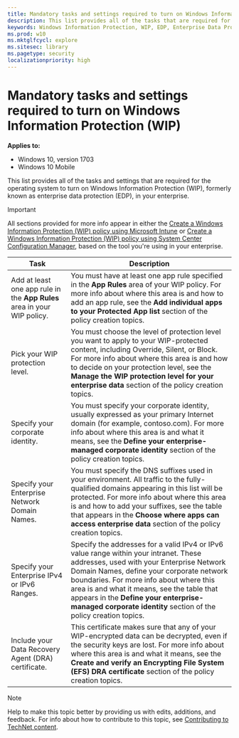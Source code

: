 ```yaml
---
title: Mandatory tasks and settings required to turn on Windows Information Protection (WIP) (Windows 10)
description: This list provides all of the tasks that are required for the operating system to turn on Windows Information Protection (WIP), formerly known as enterprise data protection (EDP) in your enterprise.
keywords: Windows Information Protection, WIP, EDP, Enterprise Data Protection, protected apps, protected app list, App Rules, Allowed apps list
ms.prod: w10
ms.mktglfcycl: explore
ms.sitesec: library
ms.pagetype: security
localizationpriority: high
---
```


# Mandatory tasks and settings required to turn on Windows Information Protection (WIP)
**Applies to:**

-   Windows 10, version 1703
-   Windows 10 Mobile

This list provides all of the tasks and settings that are required for the operating system to turn on Windows Information Protection (WIP), formerly known as enterprise data protection (EDP), in your enterprise.

>[!IMPORTANT]
>All sections provided for more info appear in either the [Create a Windows Information Protection (WIP) policy using Microsoft Intune](create-wip-policy-using-intune.md) or [Create a Windows Information Protection (WIP) policy using System Center Configuration Manager](create-wip-policy-using-sccm.md), based on the tool you're using in your enterprise.


|Task                                |Description               |
|------------------------------------|--------------------------|
|Add at least one app rule in the **App Rules** area in your WIP policy. |You must have at least one app rule specified in the **App Rules** area of your WIP policy. For more info about where this area is and how to add an app rule, see the **Add individual apps to your Protected App list** section of the policy creation topics.|
|Pick your WIP protection level. |You must choose the level of protection level you want to apply to your WIP-protected content, including Override, Silent, or Block. For more info about where this area is and how to decide on your protection level, see the **Manage the WIP protection level for your enterprise data** section of the policy creation topics.|
|Specify your corporate identity. |You must specify your corporate identity, usually expressed as your primary Internet domain (for example, contoso.com). For more info about where this area is and what it means, see the **Define your enterprise-managed corporate identity** section of the policy creation topics. |
|Specify your Enterprise Network Domain Names. |You must specify the DNS suffixes used in your environment. All traffic to the fully-qualified domains appearing in this list will be protected. For more info about where this area is and how to add your suffixes, see the table that appears in the **Choose where apps can access enterprise data** section of the policy creation topics. |
|Specify your Enterprise IPv4 or IPv6 Ranges. |Specify the addresses for a valid IPv4 or IPv6 value range within your intranet. These addresses, used with your Enterprise Network Domain Names, define your corporate network boundaries. For more info about where this area is and what it means, see the table that appears in the **Define your enterprise-managed corporate identity** section of the policy creation topics. |
|Include your Data Recovery Agent (DRA) certificate. |This certificate makes sure that any of your WIP-encrypted data can be decrypted, even if the security keys are lost. For more info about where this area is and what it means, see the **Create and verify an Encrypting File System (EFS) DRA certificate** section of the policy creation topics. |

>[!NOTE]
>Help to make this topic better by providing us with edits, additions, and feedback. For info about how to contribute to this topic, see [Contributing to TechNet content](https://github.com/Microsoft/windows-itpro-docs/blob/master/CONTRIBUTING.md).